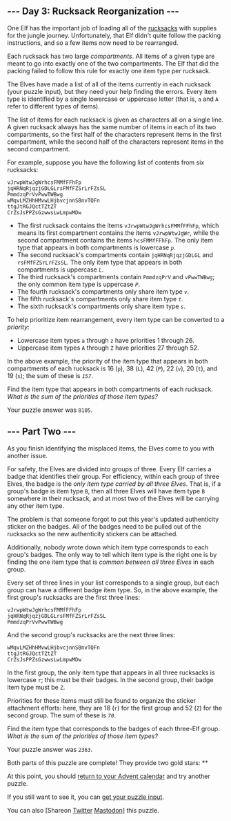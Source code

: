 <main>
  <article class="day-desc">
    <h2>--- Day 3: Rucksack Reorganization ---</h2>
    <p>One Elf has the important job of loading all of the <a href="https://en.wikipedia.org/wiki/Rucksack"
        target="_blank">rucksacks</a> with supplies for the <span
        title="Where there's jungle, there's hijinxs.">jungle</span> journey. Unfortunately, that Elf didn't quite
      follow the packing instructions, and so a few items now need to be rearranged.</p>
    <p>Each rucksack has two large <em>compartments</em>. All items of a given type are meant to go into exactly one of
      the two compartments. The Elf that did the packing failed to follow this rule for exactly one item type per
      rucksack.</p>
    <p>The Elves have made a list of all of the items currently in each rucksack (your puzzle input), but they need your
      help finding the errors. Every item type is identified by a single lowercase or uppercase letter (that is,
      <code>a</code> and <code>A</code> refer to different types of items).
    </p>
    <p>The list of items for each rucksack is given as characters all on a single line. A given rucksack always has the
      same number of items in each of its two compartments, so the first half of the characters represent items in the
      first compartment, while the second half of the characters represent items in the second compartment.</p>
    <p>For example, suppose you have the following list of contents from six rucksacks:</p>
    <pre><code>vJrwpWtwJgWrhcsFMMfFFhFp
jqHRNqRjqzjGDLGLrsFMfFZSrLrFZsSL
PmmdzqPrVvPwwTWBwg
wMqvLMZHhHMvwLHjbvcjnnSBnvTQFn
ttgJtRGJQctTZtZT
CrZsJsPPZsGzwwsLwLmpwMDw
</code></pre>
    <ul>
      <li>The first rucksack contains the items <code>vJrwpWtwJgWrhcsFMMfFFhFp</code>, which means its first compartment
        contains the items <code>vJrwpWtwJgWr</code>, while the second compartment contains the items
        <code>hcsFMMfFFhFp</code>. The only item type that appears in both compartments is lowercase
        <code><em>p</em></code>.
      </li>
      <li>The second rucksack's compartments contain <code>jqHRNqRjqzjGDLGL</code> and <code>rsFMfFZSrLrFZsSL</code>.
        The only item type that appears in both compartments is uppercase <code><em>L</em></code>.</li>
      <li>The third rucksack's compartments contain <code>PmmdzqPrV</code> and <code>vPwwTWBwg</code>; the only common
        item type is uppercase <code><em>P</em></code>.</li>
      <li>The fourth rucksack's compartments only share item type <code><em>v</em></code>.</li>
      <li>The fifth rucksack's compartments only share item type <code><em>t</em></code>.</li>
      <li>The sixth rucksack's compartments only share item type <code><em>s</em></code>.</li>
    </ul>
    <p>To help prioritize item rearrangement, every item type can be converted to a <em>priority</em>:</p>
    <ul>
      <li>Lowercase item types <code>a</code> through <code>z</code> have priorities 1 through 26.</li>
      <li>Uppercase item types <code>A</code> through <code>Z</code> have priorities 27 through 52.</li>
    </ul>
    <p>In the above example, the priority of the item type that appears in both compartments of each rucksack is 16
      (<code>p</code>), 38 (<code>L</code>), 42 (<code>P</code>), 22 (<code>v</code>), 20 (<code>t</code>), and 19
      (<code>s</code>); the sum of these is <code><em>157</em></code>.</p>
    <p>Find the item type that appears in both compartments of each rucksack. <em>What is the sum of the priorities of
        those item types?</em></p>
  </article>
  <p>Your puzzle answer was <code>8105</code>.</p>
  <article class="day-desc">
    <h2 id="part2">--- Part Two ---</h2>
    <p>As you finish identifying the misplaced items, the Elves come to you with another issue.</p>
    <p>For safety, the Elves are divided into groups of three. Every Elf carries a badge that identifies their group.
      For efficiency, within each group of three Elves, the badge is the <em>only item type carried by all three
        Elves</em>. That is, if a group's badge is item type <code>B</code>, then all three Elves will have item type
      <code>B</code> somewhere in their rucksack, and at most two of the Elves will be carrying any other item type.
    </p>
    <p>The problem is that someone forgot to put this year's updated authenticity sticker on the badges. All of the
      badges need to be pulled out of the rucksacks so the new authenticity stickers can be attached.</p>
    <p>Additionally, nobody wrote down which item type corresponds to each group's badges. The only way to tell which
      item type is the right one is by finding the one item type that is <em>common between all three Elves</em> in each
      group.</p>
    <p>Every set of three lines in your list corresponds to a single group, but each group can have a different badge
      item type. So, in the above example, the first group's rucksacks are the first three lines:</p>
    <pre><code>vJrwpWtwJgWrhcsFMMfFFhFp
jqHRNqRjqzjGDLGLrsFMfFZSrLrFZsSL
PmmdzqPrVvPwwTWBwg
</pre></code>
    <p>And the second group's rucksacks are the next three lines:</p>
    <pre><code>wMqvLMZHhHMvwLHjbvcjnnSBnvTQFn
ttgJtRGJQctTZtZT
CrZsJsPPZsGzwwsLwLmpwMDw
</code></pre>
    <p>In the first group, the only item type that appears in all three rucksacks is lowercase <code>r</code>; this must
      be their badges. In the second group, their badge item type must be <code>Z</code>.</p>
    <p>Priorities for these items must still be found to organize the sticker attachment efforts: here, they are 18
      (<code>r</code>) for the first group and 52 (<code>Z</code>) for the second group. The sum of these is
      <code><em>70</em></code>.
    </p>
    <p>Find the item type that corresponds to the badges of each three-Elf group. <em>What is the sum of the priorities
        of those item types?</em></p>
  </article>
  <p>Your puzzle answer was <code>2363</code>.</p>
  <p class="day-success">Both parts of this puzzle are complete! They provide two gold stars: **</p>
  <p>At this point, you should <a href="/2022">return to your Advent calendar</a> and try another puzzle.</p>
  <p>If you still want to see it, you can <a href="3/input" target="_blank">get your puzzle input</a>.</p>
  <p>You can also <span class="share">[Share<span class="share-content">on
        <a href="https://twitter.com/intent/tweet?text=I%27ve+completed+%22Rucksack+Reorganization%22+%2D+Day+3+%2D+Advent+of+Code+2022&amp;url=https%3A%2F%2Fadventofcode%2Ecom%2F2022%2Fday%2F3&amp;related=ericwastl&amp;hashtags=AdventOfCode"
          target="_blank">Twitter</a>
        <a href="javascript:void(0);"
          onclick="var mastodon_instance=prompt('Mastodon Instance / Server Name?'); if(typeof mastodon_instance==='string' && mastodon_instance.length){this.href='https://'+mastodon_instance+'/share?text=I%27ve+completed+%22Rucksack+Reorganization%22+%2D+Day+3+%2D+Advent+of+Code+2022+%23AdventOfCode+https%3A%2F%2Fadventofcode%2Ecom%2F2022%2Fday%2F3'}else{return false;}"
          target="_blank">Mastodon</a></span>]</span> this puzzle.</p>
</main>